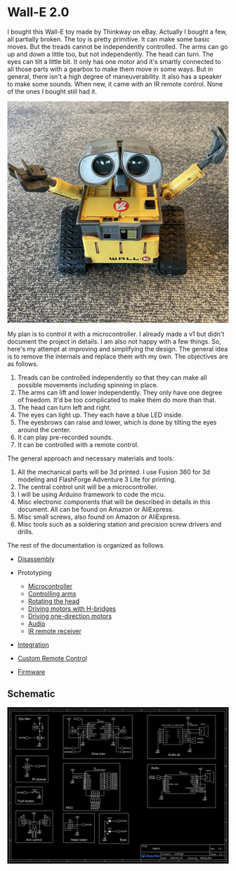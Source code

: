 # Wall-E 2.0

I bought this Wall-E toy made by Thinkway on eBay. Actually I bought a few, all partially  broken. The toy is pretty primitive. It can make some basic moves. But the treads cannot be independently controlled. The arms can go up and down a little too, but not independently. The head can turn. The eyes can tilt a little bit. It only has one motor and it's smartly connected to all those parts with a gearbox to make them move in some ways. But in general, there isn't a high degree of maneuverability. It also has a speaker to make some sounds. When new, it came with an IR remote control. None of the ones I bought still had it.

![wall-e](./media/IMG_1013.jpeg)

My plan is to control it with a microcontroller. I already made a v1 but didn't document the project in details. I am also not happy with a few things. So, here's my attempt at improving and simplifying the design. The general idea is to remove the internals and replace them with my own. The objectives are as follows.

1. Treads can be controlled independently so that they can make all possible movements including spinning in place.
1. The arms can lift and lower independently. They only have one degree of freedom. It'd be too complicated to make them do more than that.
1. The head can turn left and right.
1. The eyes can light up. They each have a blue LED inside.
1. The eyesbrows can raise and lower, which is done by tilting the eyes around the center.
1. It can play pre-recorded sounds.
1. It can be controlled with a remote control.

The general approach and necessary materials and tools:
1. All the mechanical parts will be 3d printed. I use Fusion 360 for 3d modeling and FlashForge Adventure 3 Lite for printing.
1. The central control unit will be a microcontroller.
1. I will be using Arduino framework to code the mcu.
1. Misc electronic components that will be described in details in this document. All can be found on Amazon or AliExpress.
1. Misc small screws, also found on Amazon or AliExpress.
1. Misc tools such as a soldering station and precision screw drivers and drills.

The rest of the documentation is organized as follows.

* [Disassembly](disassembly.md)
* Prototyping
  - [Microcontroller](mcu.md)
  - [Controlling arms](arm.md)
  - [Rotating the head](head_rotation.md)
  - [Driving motors with H-bridges](hbridge.md)
  - [Driving one-direction motors](motor.md)
  - [Audio](audio.md)
  - [IR remote receiver](remote_receiver.md)

* [Integration](integration.md)

* [Custom Remote Control](remote_transmitter.md)

* [Firmware](firmware.md)

## Schematic

![schematic](schematic.svg)